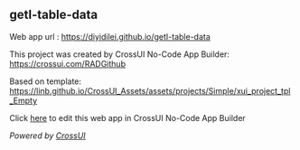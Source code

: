 ## getI-table-data
Web app url : https://diyidilei.github.io/getI-table-data

This project was created by CrossUI No-Code App Builder: https://crossui.com/RADGithub

Based on template: https://linb.github.io/CrossUI_Assets/assets/projects/Simple/xui_project_tpl_Empty

Click [here](https://crossui.com/RADGithub/#!from=github&owner=diyidilei&repo=getI-table-data) to edit this web app in CrossUI No-Code App Builder

<i>Powered by [CrossUI](https://crossui.com)</i>
